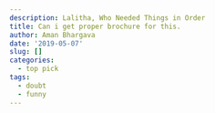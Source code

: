 ```yaml
---
description: Lalitha, Who Needed Things in Order
title: Can i get proper brochure for this.
author: Aman Bhargava
date: '2019-05-07'
slug: []
categories:
  - top pick
tags:
  - doubt
  - funny
---
```


